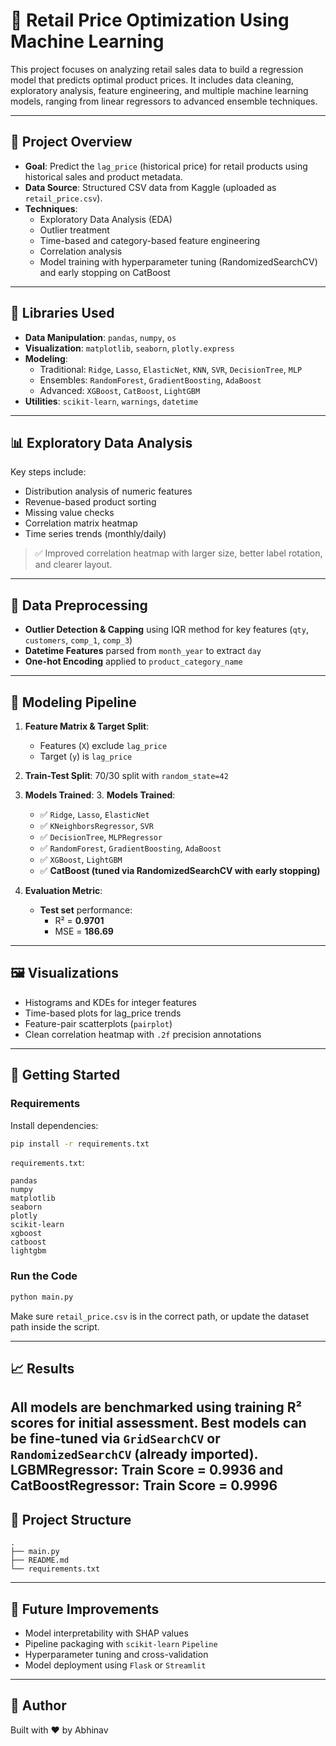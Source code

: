 # 🛒 Retail Price Optimization Using Machine Learning

This project focuses on analyzing retail sales data to build a regression model that predicts optimal product prices. It includes data cleaning, exploratory analysis, feature engineering, and multiple machine learning models, ranging from linear regressors to advanced ensemble techniques.

---

## 📌 Project Overview

- **Goal**: Predict the `lag_price` (historical price) for retail products using historical sales and product metadata.
- **Data Source**: Structured CSV data from Kaggle (uploaded as `retail_price.csv`).
- **Techniques**:
  - Exploratory Data Analysis (EDA)
  - Outlier treatment
  - Time-based and category-based feature engineering
  - Correlation analysis
  - Model training with hyperparameter tuning (RandomizedSearchCV) and early stopping on CatBoost

---

## 🧰 Libraries Used

- **Data Manipulation**: `pandas`, `numpy`, `os`
- **Visualization**: `matplotlib`, `seaborn`, `plotly.express`
- **Modeling**:
  - Traditional: `Ridge`, `Lasso`, `ElasticNet`, `KNN`, `SVR`, `DecisionTree`, `MLP`
  - Ensembles: `RandomForest`, `GradientBoosting`, `AdaBoost`
  - Advanced: `XGBoost`, `CatBoost`, `LightGBM`
- **Utilities**: `scikit-learn`, `warnings`, `datetime`

---

## 📊 Exploratory Data Analysis

Key steps include:
- Distribution analysis of numeric features
- Revenue-based product sorting
- Missing value checks
- Correlation matrix heatmap
- Time series trends (monthly/daily)

> ✅ Improved correlation heatmap with larger size, better label rotation, and clearer layout.

---

## 🧹 Data Preprocessing

- **Outlier Detection & Capping** using IQR method for key features (`qty`, `customers`, `comp_1`, `comp_3`)
- **Datetime Features** parsed from `month_year` to extract `day`
- **One-hot Encoding** applied to `product_category_name`

---

## 🧠 Modeling Pipeline

1. **Feature Matrix & Target Split**:
   - Features (`X`) exclude `lag_price`
   - Target (`y`) is `lag_price`

2. **Train-Test Split**: 70/30 split with `random_state=42`

3. **Models Trained**:
    3. **Models Trained**:
    - ✅ `Ridge`, `Lasso`, `ElasticNet`
    - ✅ `KNeighborsRegressor`, `SVR`
    - ✅ `DecisionTree`, `MLPRegressor`
    - ✅ `RandomForest`, `GradientBoosting`, `AdaBoost`
    - ✅ `XGBoost`, `LightGBM`
    - ✅ **CatBoost (tuned via RandomizedSearchCV with early stopping)**

4. **Evaluation Metric**:
   - **Test set** performance:
     - R² = **0.9701**
     - MSE = **186.69**

---

## 🖼️ Visualizations

- Histograms and KDEs for integer features
- Time-based plots for lag_price trends
- Feature-pair scatterplots (`pairplot`)
- Clean correlation heatmap with `.2f` precision annotations

---

## 🚀 Getting Started

### Requirements

Install dependencies:

```bash
pip install -r requirements.txt
```

`requirements.txt`:
```
pandas
numpy
matplotlib
seaborn
plotly
scikit-learn
xgboost
catboost
lightgbm
```

### Run the Code

```bash
python main.py
```

Make sure `retail_price.csv` is in the correct path, or update the dataset path inside the script.

---

## 📈 Results

All models are benchmarked using training R² scores for initial assessment. Best models can be fine-tuned via `GridSearchCV` or `RandomizedSearchCV` (already imported).
LGBMRegressor: Train Score = 0.9936 and 
CatBoostRegressor: Train Score = 0.9996
---

## 📂 Project Structure

```
.
├── main.py
├── README.md
└── requirements.txt
```

---

## 🧠 Future Improvements

- Model interpretability with SHAP values
- Pipeline packaging with `scikit-learn` `Pipeline`
- Hyperparameter tuning and cross-validation
- Model deployment using `Flask` or `Streamlit`

---

## 👤 Author

Built with ❤️ by Abhinav
